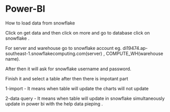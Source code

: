 # Power-BI
How to load data from snowflake 


Click on get data and then click on more and go to database click on snowflake .

For server and warehouse go to snowflake account eg. di19474.ap-southeast-1.snowflakecomputing.com(server) , COMPUTE_WH(warehouse name).

After then it will ask for snowflake username and password.

Finish it and select a table after then there is impotant part 

1-import - It means when table will update the charts will not update

2-data query - It means when table will update in snowflake simultaneously update in power bi with the help  data pieping . 


